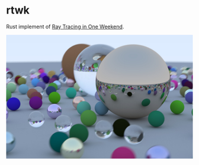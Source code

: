 # rtwk

Rust implement of [Ray Tracing in One Weekend](https://raytracing.github.io/).

<p align="center"><img src="./output1.jpeg" alt="book1" width="600px"><p>
